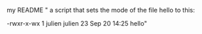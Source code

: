 my README
" a script that sets the mode of the file hello to this:

-rwxr-x-wx 1 julien julien 23 Sep 20 14:25 hello"  
